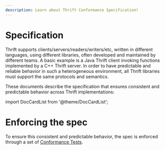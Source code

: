 ```yaml
---
description: Learn about Thrift Conformance Specification!
---
```


# Specification

Thrift supports clients/servers/readers/writers/etc, written in different languages, using different libraries, often developed and maintained by different teams. A basic example is a Java Thrift client invoking functions implemented by a C++ Thrift server. In order to have predictable and reliable behavior in such a heterogeneous environment, all Thrift libraries must support the same protocols and semantics.

These documents describe the specification that ensures consistent and predictable behavior across Thrift implementations:

import DocCardList from '@theme/DocCardList';

<DocCardList />

# Enforcing the spec

To ensure this consistent and predictable behavior, the spec is enforced through a set of [Conformance Tests](../contributions/conformance).
